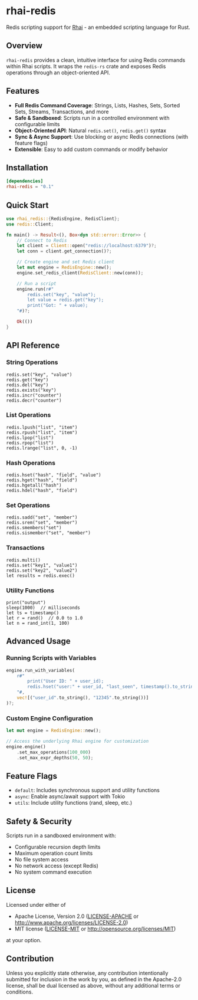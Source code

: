 # rhai-redis

Redis scripting support for [Rhai](https://rhai.rs) - an embedded scripting language for Rust.

## Overview

`rhai-redis` provides a clean, intuitive interface for using Redis commands within Rhai scripts. It wraps the `redis-rs` crate and exposes Redis operations through an object-oriented API.

## Features

- **Full Redis Command Coverage**: Strings, Lists, Hashes, Sets, Sorted Sets, Streams, Transactions, and more
- **Safe & Sandboxed**: Scripts run in a controlled environment with configurable limits
- **Object-Oriented API**: Natural `redis.set()`, `redis.get()` syntax
- **Sync & Async Support**: Use blocking or async Redis connections (with feature flags)
- **Extensible**: Easy to add custom commands or modify behavior

## Installation

```toml
[dependencies]
rhai-redis = "0.1"
```

## Quick Start

```rust
use rhai_redis::{RedisEngine, RedisClient};
use redis::Client;

fn main() -> Result<(), Box<dyn std::error::Error>> {
    // Connect to Redis
    let client = Client::open("redis://localhost:6379")?;
    let conn = client.get_connection()?;

    // Create engine and set Redis client
    let mut engine = RedisEngine::new();
    engine.set_redis_client(RedisClient::new(conn));

    // Run a script
    engine.run(r#"
        redis.set("key", "value");
        let value = redis.get("key");
        print("Got: " + value);
    "#)?;

    Ok(())
}
```

## API Reference

### String Operations
```rhai
redis.set("key", "value")
redis.get("key")
redis.del("key")
redis.exists("key")
redis.incr("counter")
redis.decr("counter")
```

### List Operations
```rhai
redis.lpush("list", "item")
redis.rpush("list", "item")
redis.lpop("list")
redis.rpop("list")
redis.lrange("list", 0, -1)
```

### Hash Operations
```rhai
redis.hset("hash", "field", "value")
redis.hget("hash", "field")
redis.hgetall("hash")
redis.hdel("hash", "field")
```

### Set Operations
```rhai
redis.sadd("set", "member")
redis.srem("set", "member")
redis.smembers("set")
redis.sismember("set", "member")
```

### Transactions
```rhai
redis.multi()
redis.set("key1", "value1")
redis.set("key2", "value2")
let results = redis.exec()
```

### Utility Functions
```rhai
print("output")
sleep(1000)  // milliseconds
let ts = timestamp()
let r = rand()  // 0.0 to 1.0
let n = rand_int(1, 100)
```

## Advanced Usage

### Running Scripts with Variables

```rust
engine.run_with_variables(
    r#"
        print("User ID: " + user_id);
        redis.hset("user:" + user_id, "last_seen", timestamp().to_string());
    "#,
    vec![("user_id".to_string(), "12345".to_string())]
)?;
```

### Custom Engine Configuration

```rust
let mut engine = RedisEngine::new();

// Access the underlying Rhai engine for customization
engine.engine()
    .set_max_operations(100_000)
    .set_max_expr_depths(50, 50);
```

## Feature Flags

- `default`: Includes synchronous support and utility functions
- `async`: Enable async/await support with Tokio
- `utils`: Include utility functions (rand, sleep, etc.)

## Safety & Security

Scripts run in a sandboxed environment with:
- Configurable recursion depth limits
- Maximum operation count limits
- No file system access
- No network access (except Redis)
- No system command execution

## License

Licensed under either of

 * Apache License, Version 2.0
   ([LICENSE-APACHE](LICENSE-APACHE) or http://www.apache.org/licenses/LICENSE-2.0)
 * MIT license
   ([LICENSE-MIT](LICENSE-MIT) or http://opensource.org/licenses/MIT)

at your option.

## Contribution

Unless you explicitly state otherwise, any contribution intentionally submitted
for inclusion in the work by you, as defined in the Apache-2.0 license, shall be
dual licensed as above, without any additional terms or conditions.
